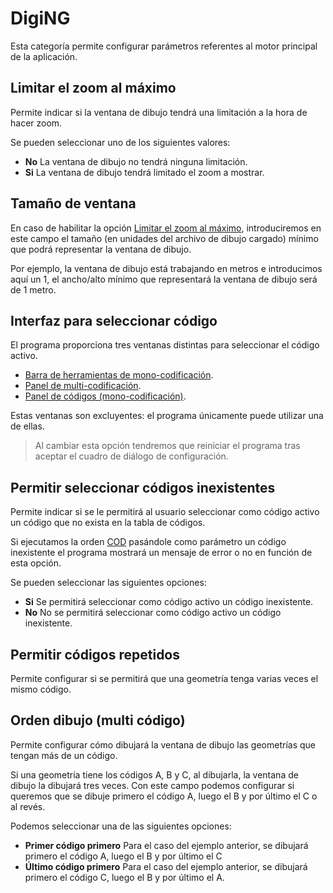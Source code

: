 # DigiNG

Esta categoría permite configurar parámetros referentes al motor principal de la aplicación.

## Limitar el zoom al máximo

Permite indicar si la ventana de dibujo tendrá una limitación a la hora de hacer zoom. 

Se pueden seleccionar uno de los siguientes valores:

* **No** La ventana de dibujo no tendrá ninguna limitación.
* **Si** La ventana de dibujo tendrá limitado el zoom a mostrar.

## Tamaño de ventana

En caso de habilitar la opción [Limitar el zoom al máximo](diging.md#limitar-el-zoom-al-maximo), introduciremos en este campo el tamaño \(en unidades del archivo de dibujo cargado\) mínimo que podrá representar la ventana de dibujo.

Por ejemplo, la ventana de dibujo está trabajando en metros e introducimos aquí un 1, el ancho/alto mínimo que representará la ventana de dibujo será de 1 metro.

## Interfaz para seleccionar código

El programa proporciona tres ventanas distintas para seleccionar el código activo.

* [Barra de herramientas de mono-codificación](../../barras-de-herramientas/codigo.md).
* [Panel de multi-codificación](../../paneles/tabla-de-codigos.md).
* [Panel de códigos \(mono-codificación\)](../../paneles/codigos-activos.md).

Estas ventanas son excluyentes: el programa únicamente puede utilizar una de ellas. 

> Al cambiar esta opción tendremos que reiniciar el programa tras aceptar el cuadro de diálogo de configuración.

## Permitir seleccionar códigos inexistentes

Permite indicar si se le permitirá al usuario seleccionar como código activo un código que no exista en la tabla de códigos.

Si ejecutamos la orden [COD](../../ventana-de-dibujo/ordenes/c/cod.md) pasándole como parámetro un código inexistente el programa mostrará un mensaje de error o no en función de esta opción.

Se pueden seleccionar las siguientes opciones:

* **Si** Se permitirá seleccionar como código activo un código inexistente.
* **No** No se permitirá seleccionar como código activo un código inexistente.

## Permitir códigos repetidos

Permite configurar si se permitirá que una geometría tenga varias veces el mismo código.

## Orden dibujo \(multi código\)

Permite configurar cómo dibujará la ventana de dibujo las geometrías que tengan más de un código.

Si una geometría tiene los códigos A, B y C, al dibujarla, la ventana de dibujo la dibujará tres veces. Con este campo podemos configurar si queremos que se dibuje primero el código A, luego el B y por último el C o al revés.

Podemos seleccionar una de las siguientes opciones:

* **Primer código primero** Para el caso del ejemplo anterior, se dibujará primero el código A, luego el B y por último el C
* **Último código primero** Para el caso del ejemplo anterior, se dibujará primero el código C, luego el B y por último el A.









